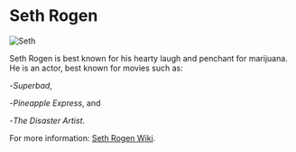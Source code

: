 # **Seth Rogen**

![Seth](https://upload.wikimedia.org/wikipedia/commons/thumb/e/ee/Seth_Rogen_at_Collision_2019_-_SM0_1823_%2847106936404%29_%28cropped%29.jpg/440px-Seth_Rogen_at_Collision_2019_-_SM0_1823_%2847106936404%29_%28cropped%29.jpg)

Seth Rogen is best known for his hearty laugh and penchant for marijuana. He is an actor, best known for movies such as:

-*Superbad*, 

-*Pineapple Express*, and 

-*The Disaster Artist*. 

For more information: [Seth Rogen Wiki](https://en.wikipedia.org/wiki/Seth_Rogen).
